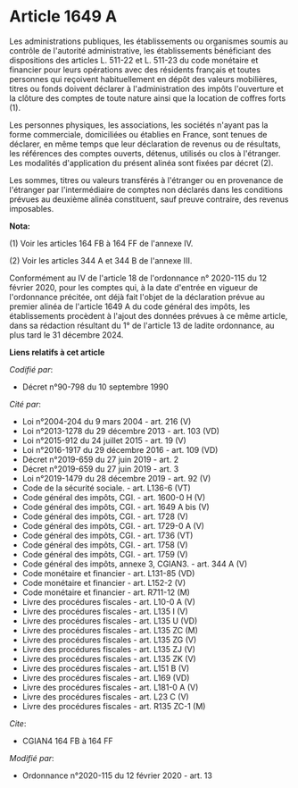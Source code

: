 # Article 1649 A

Les administrations publiques, les établissements ou organismes soumis au contrôle de l'autorité administrative, les
établissements bénéficiant des dispositions des articles L. 511-22 et L. 511-23 du code monétaire et financier pour leurs
opérations avec des résidents français et toutes personnes qui reçoivent habituellement en dépôt des valeurs mobilières,
titres ou fonds doivent déclarer à l'administration des impôts l'ouverture et la clôture des comptes de toute nature ainsi
que la location de coffres forts (1).

Les personnes physiques, les associations, les sociétés n'ayant pas la forme commerciale, domiciliées ou établies en France,
sont tenues de déclarer, en même temps que leur déclaration de revenus ou de résultats, les références des comptes ouverts,
détenus, utilisés ou clos à l'étranger. Les modalités d'application du présent alinéa sont fixées par décret (2).

Les sommes, titres ou valeurs transférés à l'étranger ou en provenance de l'étranger par l'intermédiaire de comptes non
déclarés dans les conditions prévues au deuxième alinéa constituent, sauf preuve contraire, des revenus imposables.

**Nota:**

(1) Voir les articles 164 FB à 164 FF de l'annexe IV.

(2) Voir les articles 344 A et 344 B de l'annexe III.

Conformément au IV de l'article 18 de l'ordonnance n° 2020-115 du 12 février 2020, pour les comptes qui, à la date d'entrée
en vigueur de l'ordonnance précitée, ont déjà fait l'objet de la déclaration prévue au premier alinéa de l'article 1649 A du
code général des impôts, les établissements procèdent à l'ajout des données prévues à ce même article, dans sa rédaction
résultant du 1° de l'article 13 de ladite ordonnance, au plus tard le 31 décembre 2024.

**Liens relatifs à cet article**

_Codifié par_:

  - Décret n°90-798 du 10 septembre 1990

_Cité par_:

  - Loi n°2004-204 du 9 mars 2004 - art. 216 (V)
  - Loi n°2013-1278 du 29 décembre 2013 - art. 103 (VD)
  - Loi n°2015-912 du 24 juillet 2015 - art. 19 (V)
  - Loi n°2016-1917 du 29 décembre 2016 - art. 109 (VD)
  - Décret n°2019-659 du 27 juin 2019 - art. 2
  - Décret n°2019-659 du 27 juin 2019 - art. 3
  - Loi n°2019-1479 du 28 décembre 2019 - art. 92 (V)
  - Code de la sécurité sociale. - art. L136-6 (VT)
  - Code général des impôts, CGI. - art. 1600-0 H (V)
  - Code général des impôts, CGI. - art. 1649 A bis (V)
  - Code général des impôts, CGI. - art. 1728 (V)
  - Code général des impôts, CGI. - art. 1729-0 A (V)
  - Code général des impôts, CGI. - art. 1736 (VT)
  - Code général des impôts, CGI. - art. 1758 (V)
  - Code général des impôts, CGI. - art. 1759 (V)
  - Code général des impôts, annexe 3, CGIAN3. - art. 344 A (V)
  - Code monétaire et financier - art. L131-85 (VD)
  - Code monétaire et financier - art. L152-2 (V)
  - Code monétaire et financier - art. R711-12 (M)
  - Livre des procédures fiscales - art. L10-0 A (V)
  - Livre des procédures fiscales - art. L135 I (V)
  - Livre des procédures fiscales - art. L135 U (VD)
  - Livre des procédures fiscales - art. L135 ZC (M)
  - Livre des procédures fiscales - art. L135 ZG (V)
  - Livre des procédures fiscales - art. L135 ZJ (V)
  - Livre des procédures fiscales - art. L135 ZK (V)
  - Livre des procédures fiscales - art. L151 B (V)
  - Livre des procédures fiscales - art. L169 (VD)
  - Livre des procédures fiscales - art. L181-0 A (V)
  - Livre des procédures fiscales - art. L23 C (V)
  - Livre des procédures fiscales - art. R135 ZC-1 (M)

_Cite_:

  - CGIAN4 164 FB à 164 FF

_Modifié par_:

  - Ordonnance n°2020-115 du 12 février 2020 - art. 13
